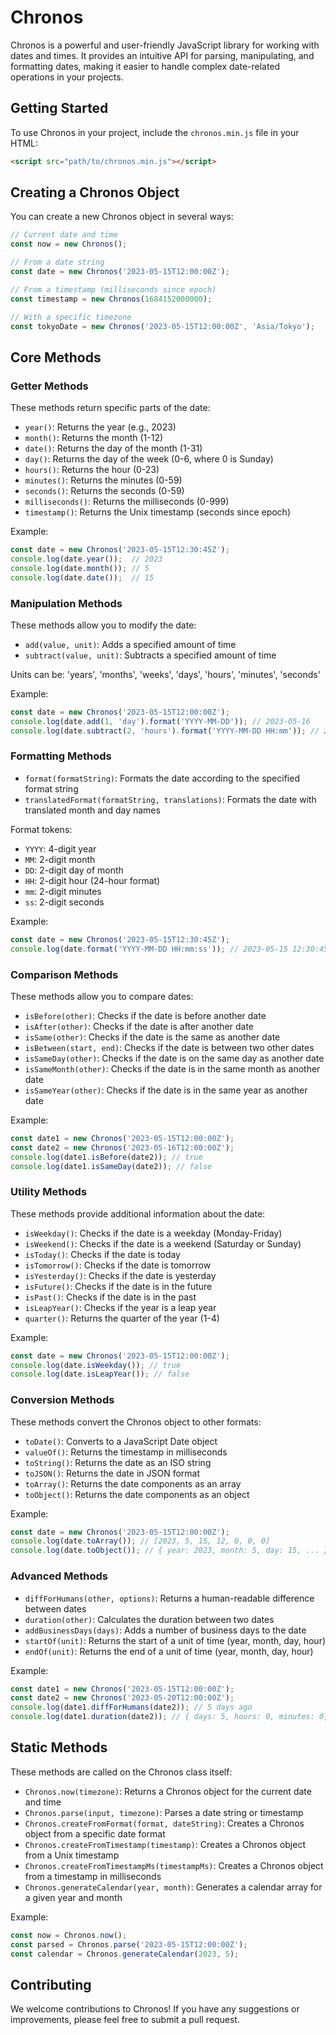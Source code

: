# Chronos

Chronos is a powerful and user-friendly JavaScript library for working with dates and times. It provides an intuitive API for parsing, manipulating, and formatting dates, making it easier to handle complex date-related operations in your projects.

## Getting Started

To use Chronos in your project, include the `chronos.min.js` file in your HTML:

```html
<script src="path/to/chronos.min.js"></script>
```

## Creating a Chronos Object

You can create a new Chronos object in several ways:

```javascript
// Current date and time
const now = new Chronos();

// From a date string
const date = new Chronos('2023-05-15T12:00:00Z');

// From a timestamp (milliseconds since epoch)
const timestamp = new Chronos(1684152000000);

// With a specific timezone
const tokyoDate = new Chronos('2023-05-15T12:00:00Z', 'Asia/Tokyo');
```

## Core Methods

### Getter Methods

These methods return specific parts of the date:

- `year()`: Returns the year (e.g., 2023)
- `month()`: Returns the month (1-12)
- `date()`: Returns the day of the month (1-31)
- `day()`: Returns the day of the week (0-6, where 0 is Sunday)
- `hours()`: Returns the hour (0-23)
- `minutes()`: Returns the minutes (0-59)
- `seconds()`: Returns the seconds (0-59)
- `milliseconds()`: Returns the milliseconds (0-999)
- `timestamp()`: Returns the Unix timestamp (seconds since epoch)

Example:
```javascript
const date = new Chronos('2023-05-15T12:30:45Z');
console.log(date.year());  // 2023
console.log(date.month()); // 5
console.log(date.date());  // 15
```

### Manipulation Methods

These methods allow you to modify the date:

- `add(value, unit)`: Adds a specified amount of time
- `subtract(value, unit)`: Subtracts a specified amount of time

Units can be: 'years', 'months', 'weeks', 'days', 'hours', 'minutes', 'seconds'

Example:
```javascript
const date = new Chronos('2023-05-15T12:00:00Z');
console.log(date.add(1, 'day').format('YYYY-MM-DD')); // 2023-05-16
console.log(date.subtract(2, 'hours').format('YYYY-MM-DD HH:mm')); // 2023-05-15 10:00
```

### Formatting Methods

- `format(formatString)`: Formats the date according to the specified format string
- `translatedFormat(formatString, translations)`: Formats the date with translated month and day names

Format tokens:
- `YYYY`: 4-digit year
- `MM`: 2-digit month
- `DD`: 2-digit day of month
- `HH`: 2-digit hour (24-hour format)
- `mm`: 2-digit minutes
- `ss`: 2-digit seconds

Example:
```javascript
const date = new Chronos('2023-05-15T12:30:45Z');
console.log(date.format('YYYY-MM-DD HH:mm:ss')); // 2023-05-15 12:30:45
```

### Comparison Methods

These methods allow you to compare dates:

- `isBefore(other)`: Checks if the date is before another date
- `isAfter(other)`: Checks if the date is after another date
- `isSame(other)`: Checks if the date is the same as another date
- `isBetween(start, end)`: Checks if the date is between two other dates
- `isSameDay(other)`: Checks if the date is on the same day as another date
- `isSameMonth(other)`: Checks if the date is in the same month as another date
- `isSameYear(other)`: Checks if the date is in the same year as another date

Example:
```javascript
const date1 = new Chronos('2023-05-15T12:00:00Z');
const date2 = new Chronos('2023-05-16T12:00:00Z');
console.log(date1.isBefore(date2)); // true
console.log(date1.isSameDay(date2)); // false
```

### Utility Methods

These methods provide additional information about the date:

- `isWeekday()`: Checks if the date is a weekday (Monday-Friday)
- `isWeekend()`: Checks if the date is a weekend (Saturday or Sunday)
- `isToday()`: Checks if the date is today
- `isTomorrow()`: Checks if the date is tomorrow
- `isYesterday()`: Checks if the date is yesterday
- `isFuture()`: Checks if the date is in the future
- `isPast()`: Checks if the date is in the past
- `isLeapYear()`: Checks if the year is a leap year
- `quarter()`: Returns the quarter of the year (1-4)

Example:
```javascript
const date = new Chronos('2023-05-15T12:00:00Z');
console.log(date.isWeekday()); // true
console.log(date.isLeapYear()); // false
```

### Conversion Methods

These methods convert the Chronos object to other formats:

- `toDate()`: Converts to a JavaScript Date object
- `valueOf()`: Returns the timestamp in milliseconds
- `toString()`: Returns the date as an ISO string
- `toJSON()`: Returns the date in JSON format
- `toArray()`: Returns the date components as an array
- `toObject()`: Returns the date components as an object

Example:
```javascript
const date = new Chronos('2023-05-15T12:00:00Z');
console.log(date.toArray()); // [2023, 5, 15, 12, 0, 0, 0]
console.log(date.toObject()); // { year: 2023, month: 5, day: 15, ... }
```

### Advanced Methods

- `diffForHumans(other, options)`: Returns a human-readable difference between dates
- `duration(other)`: Calculates the duration between two dates
- `addBusinessDays(days)`: Adds a number of business days to the date
- `startOf(unit)`: Returns the start of a unit of time (year, month, day, hour)
- `endOf(unit)`: Returns the end of a unit of time (year, month, day, hour)

Example:
```javascript
const date1 = new Chronos('2023-05-15T12:00:00Z');
const date2 = new Chronos('2023-05-20T12:00:00Z');
console.log(date1.diffForHumans(date2)); // 5 days ago
console.log(date1.duration(date2)); // { days: 5, hours: 0, minutes: 0, seconds: 0 }
```

## Static Methods

These methods are called on the Chronos class itself:

- `Chronos.now(timezone)`: Returns a Chronos object for the current date and time
- `Chronos.parse(input, timezone)`: Parses a date string or timestamp
- `Chronos.createFromFormat(format, dateString)`: Creates a Chronos object from a specific date format
- `Chronos.createFromTimestamp(timestamp)`: Creates a Chronos object from a Unix timestamp
- `Chronos.createFromTimestampMs(timestampMs)`: Creates a Chronos object from a timestamp in milliseconds
- `Chronos.generateCalendar(year, month)`: Generates a calendar array for a given year and month

Example:
```javascript
const now = Chronos.now();
const parsed = Chronos.parse('2023-05-15T12:00:00Z');
const calendar = Chronos.generateCalendar(2023, 5);
```

## Contributing

We welcome contributions to Chronos! If you have any suggestions or improvements, please feel free to submit a pull request.
